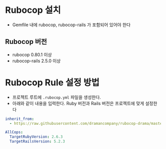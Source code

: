 # Rubocop 설치
- Gemfile 내에 rubocop, rubocop-rails 가 포함되어 있어야 한다

## Rubocop 버전
- rubocop 0.80.1 이상
- rubocop-rails 2.5.0 이상

# Rubocop Rule 설정 방법
- 프로젝트 루트에 `.rubocop.yml` 파일을 생성한다.
- 아래와 같이 내용을 입력한다. Ruby 버전과 Rails 버전은 프로젝트에 맞게 설정한다

```yaml
inherit_from:
  - https://raw.githubusercontent.com/dramancompany/rubocop-drama/master/.rubocop_drama.yml

AllCops:
  TargetRubyVersion: 2.6.3
  TargetRailsVersion: 5.2.3
```
